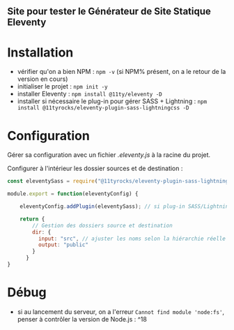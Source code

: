 Site pour tester le Générateur de Site Statique **Eleventy**
---

# Installation

- vérifier qu'on a bien NPM : `npm -v` (si NPM% présent, on a le retour de la version en cours)
- initialiser le projet : `npm init -y`
- installer Eleventy : `npm install @11ty/eleventy -D`
- installer si nécessaire le plug-in pour gérer SASS + Lightning : `npm install @11tyrocks/eleventy-plugin-sass-lightningcss -D`

# Configuration

Gérer sa configuration avec un fichier *.eleventy.js* à la racine du projet.

Configurer à l'intérieur les dossier sources et de destination :
```js
const eleventySass = require("@11tyrocks/eleventy-plugin-sass-lightningcss"); // si plug-in SASS/Lightning présent

module.export = function(eleventyConfig) {

    eleventyConfig.addPlugin(eleventySass); // si plug-in SASS/Lightning présent

    return {
        // Gestion des dossiers source et destination
        dir: {
          input: "src", // ajuster les noms selon la hiérarchie réelle du projet
          output: "public"
        }
      }
}
```

# Débug

- si au lancement du serveur, on a l'erreur `Cannot find module 'node:fs'`, penser à contrôler la version de Node.js : ^18